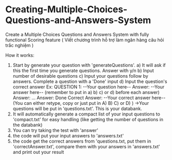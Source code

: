 # Creating-Multiple-Choices-Questions-and-Answers-System
Create a Multiple Choices Questions and Answers System with fully functional Scoring feature ( Viết chương trình hỗ trợ làm ngân hàng câu hỏi trắc nghiệm )

How it works:
1. Start by generate your question with 'generateQuestions'. 
  a) It will ask if this the first time you generate questions. Answer with y/n
  b) Input number of desirable questions
  c) Input your questions follow by answers. Complete a question with a 'Done' input
  d) Input the question's correct answer
Ex: QUESTION 1: --Your question here--
    Answer: --Your answer here-- (remember to put in a) b) c) or d) before each answer)
    Answer: ...
    Answer: Done
    Correct Answer: --Your correct answer here-- (You can either retype, copy or just put in A) B) C) or D) )
->Your questions will be put in 'questions.txt'. This is your databank.
2. It will automatically generate a compact list of your input questions to 'compact.txt' for easy handling (like getting the number of questions in the databank)
3. You can try taking the test with 'answer'
4. the code will put your input answers to 'answers.txt'
5. the code get the correct answers from 'questions.txt, put them in 'correctAnswer.txt', compare them with your answers in 'answers.txt' and print out your result   
